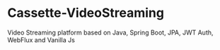 # Cassette-VideoStreaming
Video Streaming platform based on Java, Spring Boot, JPA, JWT Auth, WebFlux and Vanilla Js
